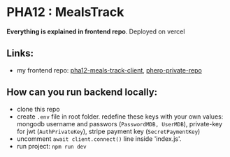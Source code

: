 # PHA12 : MealsTrack
**Everything is explained in frontend repo**. Deployed on vercel

## Links:   
  - my frontend repo: [pha12-meals-track-client](https://github.com/rahatfaruk/pha12-meals-track-client), [phero-private-repo](https://github.com/programming-hero-web-course1/b9a12-client-side-rahatfaruk)  


## How can you run backend locally:
  - clone this repo
  - create `.env` file in root folder. redefine these keys with your own values: mongodb username and passwors (`PasswordMDB, UserMDB`), private-key for jwt (`AuthPrivateKey`), stripe payment key (`SecretPaymentKey`)
  - uncomment `await client.connect()` line inside 'index.js'.
  - run project: `npm run dev`